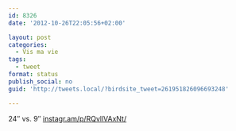 ```yaml
---
id: 8326
date: '2012-10-26T22:05:56+02:00'

layout: post
categories:
  - Vis ma vie
tags:
  - tweet
format: status
publish_social: no
guid: 'http://tweets.local/?birdsite_tweet=261951826096693248'

---
```


24″ vs. 9″ [instagr.am/p/RQvllVAxNt/](http://instagr.am/p/RQvllVAxNt/)